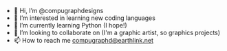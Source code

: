 - 👋 Hi, I’m @compugraphdesigns
- 👀 I’m interested in learning new coding languages
- 🌱 I’m currently learning Python (I hope!)
- 💞️ I’m looking to collaborate on (I'm a graphic artist, so graphics projects)
- 📫 How to reach me compugraphd@earthlink.net
<!---
compugraphdesigns/compugraphdesigns is a ✨ special ✨ repository because its `README.md` (this file) appears on your GitHub profile.
You can click the Preview link to take a look at your changes.
--->
